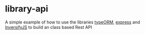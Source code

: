 # library-api

A simple example of how to use the libraries [typeORM](https://github.com/typeorm/typeorm), [express](https://github.com/expressjs/express) and [InversifyJS](https://github.com/inversify/InversifyJS) to build an class based Rest API
